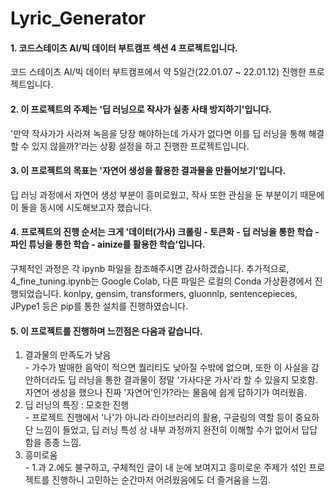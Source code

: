 # Lyric_Generator
#### 1. 코드스테이츠 AI/빅 데이터 부트캠프 섹션 4 프로젝트입니다.  
코드 스테이츠 AI/빅 데이터 부트캠프에서 약 5일간(22.01.07 ~ 22.01.12) 진행한 프로젝트입니다.

#### 2. 이 프로젝트의 주제는 '딥 러닝으로 작사가 실종 사태 방지하기'입니다.  
'만약 작사가가 사라져 녹음을 당장 해야하는데 가사가 없다면 이를 딥 러닝을 통해 해결할 수 있지 않을까?'라는 상황 설정을 하고 진행한 프로젝트입니다.

#### 3. 이 프로젝트의 목표는 '자연어 생성을 활용한 결과물을 만들어보기'입니다.  
딥 러닝 과정에서 자연어 생성 부분이 흥미로웠고, 작사 또한 관심을 둔 부분이기 때문에 이 둘을 동시에 시도해보고자 했습니다.

#### 4. 프로젝트의 진행 순서는 크게 '데이터(가사) 크롤링 - 토큰화 - 딥 러닝을 통한 학습 - 파인 튜닝을 통한 학습 - ainize를 활용한 학습'입니다.  
구체적인 과정은 각 ipynb 파일을 참조해주시면 감사하겠습니다. 추가적으로, 4_fine_tuning.ipynb는 Google Colab, 다른 파일은 로컬의 Conda 가상환경에서 진행되었습니다. konlpy, gensim, transformers, gluonnlp, sentencepieces, JPype1 등은 pip를 통한 설치를 진행하였습니다.

#### 5. 이 프로젝트를 진행하며 느낀점은 다음과 같습니다.  
  1. 결과물의 만족도가 낮음  
    - 가수가 발매한 음악이 적으면 퀄리티도 낮아질 수밖에 없으며, 또한 이 사실을 감안하더라도 딥 러닝을 통한 결과물이 정말 '가사다운 가사'라 할 수 있을지 모호함. 자연어 생성을 했으나 진짜 '자연어'인가?라는 물음에 쉽게 답하기가 여러웠음.
  2. 딥 러닝의 특징 : 모호한 진행  
    - 프로젝트 진행에서 '나'가 아니라 라이브러리의 활용, 구글링의 역할 등이 중요하단 느낌이 들었고, 딥 러닝 특성 상 내부 과정까지 완전히 이해할 수가 없어서 답답함을 종종 느낌.
  3. 흥미로움  
    - 1.과 2.에도 불구하고, 구체적인 글이 내 눈에 보여지고 흥미로운 주제가 섞인 프로젝트를 진행하니 고민하는 순간마저 어려웠음에도 더 즐거움을 느낌.
